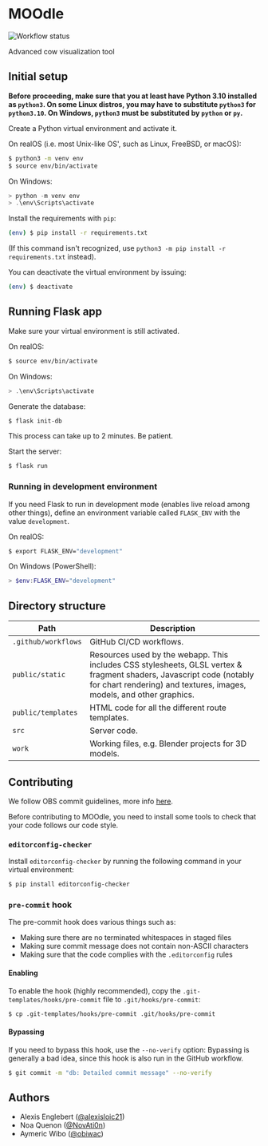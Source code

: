 # MOOdle

![Workflow status](https://github.com/NovAti0n/MOOdle/actions/workflows/main.yml/badge.svg)

Advanced cow visualization tool

## Initial setup

**Before proceeding, make sure that you at least have Python 3.10 installed as `python3`. On some Linux distros, you may have to substitute `python3` for `python3.10`. On Windows, `python3` must be substituted by `python` or `py`.**

Create a Python virtual environment and activate it.

On realOS (i.e. most Unix-like OS', such as Linux, FreeBSD, or macOS):

```sh
$ python3 -m venv env
$ source env/bin/activate
```

On Windows:

```powershell
> python -m venv env
> .\env\Scripts\activate
```

Install the requirements with `pip`:

```sh
(env) $ pip install -r requirements.txt
```

(If this command isn't recognized, use `python3 -m pip install -r requirements.txt` instead).

You can deactivate the virtual environment by issuing:

```sh
(env) $ deactivate
```

## Running Flask app

Make sure your virtual environment is still activated.

On realOS:

```sh
$ source env/bin/activate
```

On Windows:

```powershell
> .\env\Scripts\activate
```

Generate the database:

```sh
$ flask init-db
```

This process can take up to 2 minutes. Be patient.

Start the server:

```sh
$ flask run
```

### Running in development environment

If you need Flask to run in development mode (enables live reload among other things), define an environment variable called `FLASK_ENV` with the value `development`.

On realOS:

```sh
$ export FLASK_ENV="development"
```

On Windows (PowerShell):

```powershell
> $env:FLASK_ENV="development"
```

## Directory structure

| Path                | Description                                                                                                                                                                                  |
| ------------------- | -------------------------------------------------------------------------------------------------------------------------------------------------------------------------------------------- |
| `.github/workflows` | GitHub CI/CD workflows.                                                                                                                                                                      |
| `public/static`     | Resources used by the webapp. This includes CSS stylesheets, GLSL vertex & fragment shaders, Javascript code (notably for chart rendering) and textures, images, models, and other graphics. |
| `public/templates`  | HTML code for all the different route templates.                                                                                                                                             |
| `src`               | Server code.                                                                                                                                                                                 |
| `work`              | Working files, e.g. Blender projects for 3D models.                                                                                                                                          |

## Contributing

We follow OBS commit guidelines, more info [here](https://github.com/obsproject/obs-studio/blob/master/CONTRIBUTING.rst#commit-guidelines).

Before contributing to MOOdle, you need to install some tools to check that your code follows our code style.

### `editorconfig-checker`

Install `editorconfig-checker` by running the following command in your virtual environment:

```sh
$ pip install editorconfig-checker
```

### `pre-commit` hook

The pre-commit hook does various things such as:

-   Making sure there are no terminated whitespaces in staged files
-   Making sure commit message does not contain non-ASCII characters
-   Making sure that the code complies with the `.editorconfig` rules

#### Enabling

To enable the hook (highly recommended), copy the `.git-templates/hooks/pre-commit` file to `.git/hooks/pre-commit`:

```sh
$ cp .git-templates/hooks/pre-commit .git/hooks/pre-commit
```

#### Bypassing

If you need to bypass this hook, use the `--no-verify` option:
Bypassing is generally a bad idea, since this hook is also run in the GitHub workflow.

```sh
$ git commit -m "db: Detailed commit message" --no-verify
```

## Authors

-   Alexis Englebert ([@alexisloic21](https://github.com/alexisloic21))
-   Noa Quenon ([@NovAti0n](https://github.com/NovAti0n))
-   Aymeric Wibo ([@obiwac](https://github.com/obiwac))
